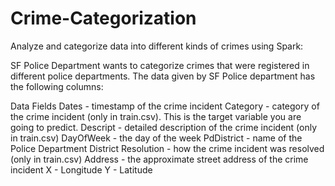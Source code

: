 # Crime-Categorization
Analyze and categorize data into different kinds of crimes using Spark:

SF Police Department wants to categorize crimes that were registered in different police departments.  The data given by SF Police department has the following columns:


Data Fields
Dates - timestamp of the crime incident
Category - category of the crime incident (only in train.csv). This is the target variable you are going to predict.
Descript - detailed description of the crime incident (only in train.csv)
DayOfWeek - the day of the week
PdDistrict - name of the Police Department District
Resolution - how the crime incident was resolved (only in train.csv)
Address - the approximate street address of the crime incident 
X - Longitude
Y - Latitude
